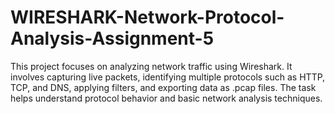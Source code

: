 # WIRESHARK-Network-Protocol-Analysis-Assignment-5
This project focuses on analyzing network traffic using Wireshark. It involves capturing live packets, identifying multiple protocols such as HTTP, TCP, and DNS, applying filters, and exporting data as .pcap files. The task helps understand protocol behavior and basic network analysis techniques.
